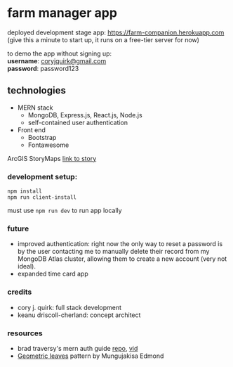 # farm manager app
deployed development stage app: https://farm-companion.herokuapp.com
(give this a minute to start up, it runs on a free-tier server for now)  
  
to demo the app without signing up:  
**username**: coryjquirk@gmail.com  
**password**: password123  

## technologies  
* MERN stack  
  * MongoDB, Express.js, React.js, Node.js  
  * self-contained user authentication  
* Front end  
  * Bootstrap  
  * Fontawesome  

ArcGIS StoryMaps [link to story](https://storymaps.arcgis.com/stories/52354515142b4631a1e09d402743d36e)

### development setup:  
`npm install`  
`npm run client-install`  

must use `npm run dev` to run app locally  

### future
* improved authentication: right now the only way to reset a password is by the user contacting me to manually delete their record from my MongoDB Atlas cluster, allowing them to create a new account (very not ideal). 
* expanded time card app

### credits
- cory j. quirk: full stack development  
- keanu driscoll-cherland: concept architect  
### resources
- brad traversy's mern auth guide [repo](https://github.com/bradtraversy/mern_shopping_list), [vid](https://www.youtube.com/watch?v=USaB1adUHM0&ab_channel=TraversyMedia)
- [Geometric leaves](https://www.toptal.com/designers/subtlepatterns/geometric-leaves-pattern/) pattern by Mungujakisa Edmond

